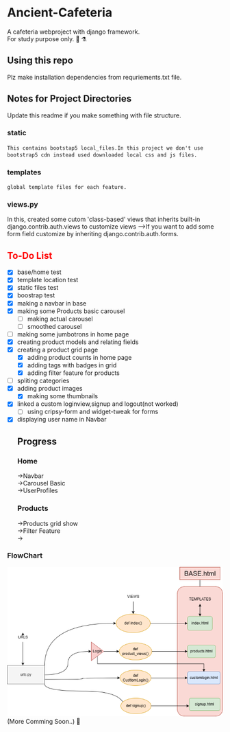 # Ancient-Cafeteria
 A cafeteria webproject with django framework.<br>
For study purpose only. :test_tube: :alembic: <br>
## Using this repo
 Plz make installation dependencies from requriements.txt file.
## Notes for Project Directories
 Update this readme if you make something with file structure.
### static
    This contains bootstap5 local_files.In this project we don't use bootstrap5 cdn instead used downloaded local css and js files.
### templates
    global template files for each feature.
### views.py
  In this, created some cutom 'class-based' views that inherits built-in
  django.contrib.auth.views to customize views
  -->If you want to add some form field customize by inheriting 
  django.contrib.auth.forms.
<h2 style="color: red;">To-Do List</h2>

- [x] base/home test
- [x] template location test
- [x] static files test
- [x] boostrap test
- [x] making a navbar in base
- [x] making some Products basic carousel
    - [ ] making actual carousel
    - [ ] smoothed carousel
- [ ] making some jumbotrons in home page
- [x] creating product models and relating fields
- [x] creating a product grid page
  - [x] adding product counts in home page
  - [x] adding tags with badges in grid
  - [x] adding filter feature for products
- [ ] spliting categories
- [x] adding product images
  - [x] making some thumbnails
- [x] linked a custom loginview,signup and logout(not worked)
  - [ ] using cripsy-form and widget-tweak for forms
- [x] displaying user name in Navbar
  <br>
  ## Progress
  ### Home
  ->Navbar<br>
  ->Carousel Basic<br>
  ->UserProfiles<br>
  ### Products
  ->Products grid show<br>
  ->Filter Feature<br>
  ->

### FlowChart
![UI/UX Flowchart](https://github.com/Lightl3reaker/Ancient-Cafeteria/blob/master/ui_ux.png)
  (More Comming Soon..) :star_struck:
